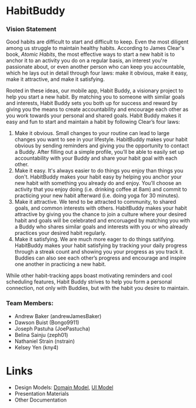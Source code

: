 # HabitBuddy

### Vision Statement
Good habits are difficult to start and difficult to keep. Even the most diligent among us struggle to maintain healthy habits. According to James Clear's book, *Atomic Habits*, the most effective ways to start a new habit is to anchor it to an activity you do on a regular basis, an interest you're passionate about, or even another person who can keep you accountable, which he lays out in detail through four laws: make it obvious, make it easy, make it attractive, and make it satisfying. 
 
Rooted in these ideas, our mobile app, Habit Buddy, a visionary project to help you start a new habit. By matching you to someone with similar goals and interests, Habit Buddy sets you both up for success and reward by giving you the means to create accountability and encourage each other as you work towards your personal and shared goals. Habit Buddy makes it easy and fun to start and maintain a habit by following Clear’s four laws: 
  1. Make it obvious. Small changes to your routine can lead to large changes you want to see in your lifestyle. HabitBuddy makes your habit obvious by sending reminders and giving you the opportunity to contact a Buddy. After filling out a simple profile, you’ll be able to easily set up accountability with your Buddy and share your habit goal with each other. 
  2. Make it easy. It's always easier to do things you enjoy than things you don't. HabitBuddy makes your habit easy by helping you anchor your new habit with something you already do and enjoy. You’ll choose an activity that you enjoy doing (i.e. drinking coffee at 8am) and commit to practicing your new habit afterward (i.e. doing yoga for 30 minutes). 
  3. Make it attractive. We tend to be attracted to community, to shared goals, and common interests with others. HabitBuddy makes your habit attractive by giving you the chance to join a culture where your desired habit and goals will be celebrated and encoruaged by matching you with a Buddy who shares similar goals and interests with you or who already practices your desired habit regularly.  
  4. Make it satisfying. We are much more eager to do things satifying. HabitBuddy makes your habit satisfying by tracking your daily progress through a streak count and showing you your progress as you track it. Buddies can also see each other’s progress and encourage and inspire one another in practicing a new habit.
  
While other habit-tracking apps boast motivating reminders and cool scheduling features, Habit Buddy strives to help you form a personal connection, not only with Buddies, but with the habit you desire to maintain.

### Team Members:
  * Andrew Baker (andrewJamesBaker)
  * Dawson Buist (Bongo9911)
  * Joseph Pastuha (JoePastucha)
  * Belina Sainju (zeph01)
  * Nathaniel Strain (nstrain)
  * Kelsey Yen (kny4)
  
# Links
* Design Models: [Domain Model](https://github.com/calvin-cs262-fall2020-teamH/habitbuddy-project/blob/master/domainModel.png), [UI Model](https://github.com/calvin-cs262-fall2020-teamH/habitbuddy-project/blob/master/uiModel.png)
* Presentation Materials
* Other Documentation
